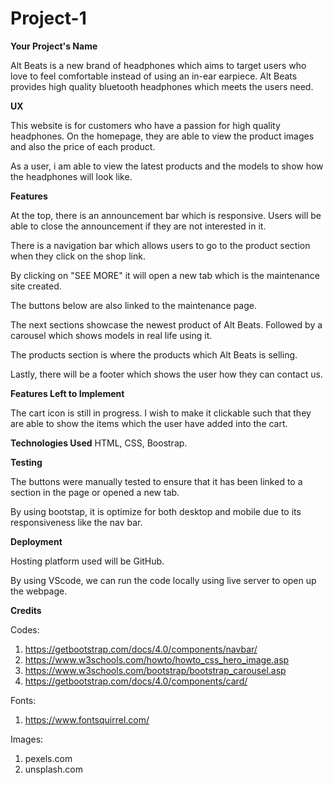 # Project-1

<b>Your Project's Name</b>

Alt Beats is a new brand of headphones which aims to target users who love to feel comfortable instead of using an in-ear earpiece. Alt Beats provides high quality bluetooth headphones which meets the users need. 


<b>UX</b>

This website is for customers who have a passion for high quality headphones. On the homepage, they are able to view the product images and also the price of each product. 

As a user, i am able to view the latest products and the models to show how the headphones will look like. 

<b>Features</b>

At the top, there is an announcement bar which is responsive. Users will be able to close the announcement if they are not interested in it. 

There is a navigation bar which allows users to go to the product section when they click on the shop link. 

By clicking on "SEE MORE" it will open a new tab which is the maintenance site created. 

The buttons below are also linked to the maintenance page. 

The next sections showcase the newest product of Alt Beats. Followed by a carousel which shows models in real life using it. 

The products section is where the products which Alt Beats is selling. 

Lastly, there will be a footer which shows the user how they can contact us. 

<b>Features Left to Implement</b>

The cart icon is still in progress. I wish to make it clickable such that they are able to show the items which the user have added into the cart. 

<b>Technologies Used</b>
HTML, CSS, Boostrap. 

<b>Testing</b>

The buttons were manually tested to ensure that it has been linked to a section in the page or opened a new tab. 

By using bootstap, it is optimize for both desktop and mobile due to its responsiveness like the nav bar. 

<b>Deployment</b>

Hosting platform used will be GitHub.

By using VScode, we can run the code locally using live server to open up the webpage. 

<b>Credits</b>

Codes:
1. https://getbootstrap.com/docs/4.0/components/navbar/
2. https://www.w3schools.com/howto/howto_css_hero_image.asp
3. https://www.w3schools.com/bootstrap/bootstrap_carousel.asp
4. https://getbootstrap.com/docs/4.0/components/card/

Fonts: 
1. https://www.fontsquirrel.com/

Images: 
1. pexels.com
2. unsplash.com


